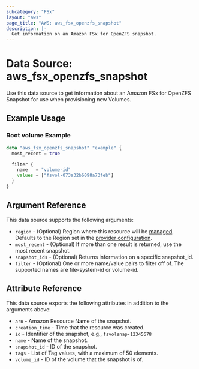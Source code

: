```yaml
---
subcategory: "FSx"
layout: "aws"
page_title: "AWS: aws_fsx_openzfs_snapshot"
description: |-
  Get information on an Amazon FSx for OpenZFS snapshot.
---
```


# Data Source: aws_fsx_openzfs_snapshot

Use this data source to get information about an Amazon FSx for OpenZFS Snapshot for use when provisioning new Volumes.

## Example Usage

### Root volume Example

```terraform
data "aws_fsx_openzfs_snapshot" "example" {
  most_recent = true

  filter {
    name   = "volume-id"
    values = ["fsvol-073a32b6098a73feb"]
  }
}
```

## Argument Reference

This data source supports the following arguments:

* `region` - (Optional) Region where this resource will be [managed](https://docs.aws.amazon.com/general/latest/gr/rande.html#regional-endpoints). Defaults to the Region set in the [provider configuration](https://registry.terraform.io/providers/hashicorp/aws/latest/docs#aws-configuration-reference).
* `most_recent` - (Optional) If more than one result is returned, use the most recent snapshot.
* `snapshot_ids` - (Optional) Returns information on a specific snapshot_id.
* `filter` - (Optional) One or more name/value pairs to filter off of. The
supported names are file-system-id or volume-id.

## Attribute Reference

This data source exports the following attributes in addition to the arguments above:

* `arn` - Amazon Resource Name of the snapshot.
* `creation_time` - Time that the resource was created.
* `id` - Identifier of the snapshot, e.g., `fsvolsnap-12345678`
* `name` - Name of the snapshot.
* `snapshot_id` - ID of the snapshot.
* `tags` - List of Tag values, with a maximum of 50 elements.
* `volume_id` - ID of the volume that the snapshot is of.
